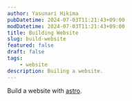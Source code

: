 ```yaml
---
author: Yasunari Hikima
pubDatetime: 2024-07-03T11:21:43+09:00
modDatetime: 2024-07-03T11:21:43+09:00
title: Building Website
slug: build-website
featured: false
draft: false
tags:
    - website
description: Builing a website.
---
```


Build a website with [astro](https://astro.build/).